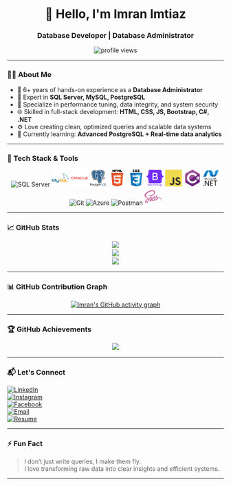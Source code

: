 <h1 align="center">👋 Hello, I'm Imran Imtiaz</h1>
<h3 align="center">Database Developer | Database Administrator </h3>

<p align="center">
  <img src="https://komarev.com/ghpvc/?username=imran-imtiaz48&label=Profile%20views&color=0e75b6&style=flat" alt="profile views" />
</p>

---

### 🧑‍💻 About Me

- 🎯 6+ years of hands-on experience as a **Database Administrator**
- 🧠 Expert in **SQL Server, MySQL, PostgreSQL**
- 🚀 Specialize in performance tuning, data integrity, and system security
- 🌐 Skilled in full-stack development: **HTML, CSS, JS, Bootstrap, C#, .NET**
- ⚙️ Love creating clean, optimized queries and scalable data systems
- 📘 Currently learning: **Advanced PostgreSQL + Real-time data analytics**

---

### 🔧 Tech Stack & Tools

<p align="center">
  <img src="https://cdn.jsdelivr.net/gh/devicons/devicon/icons/microsoftsqlserver/microsoftsqlserver-plain.svg" width="40" alt="SQL Server"/>
  <img src="https://raw.githubusercontent.com/devicons/devicon/master/icons/mysql/mysql-original-wordmark.svg" width="40" alt="MySQL"/>
  <img src="https://raw.githubusercontent.com/devicons/devicon/master/icons/oracle/oracle-original.svg" width="40" alt="Oracle"/>
  <img src="https://raw.githubusercontent.com/devicons/devicon/master/icons/postgresql/postgresql-original-wordmark.svg" width="40" alt="PostgreSQL"/>
  <img src="https://raw.githubusercontent.com/devicons/devicon/master/icons/html5/html5-original-wordmark.svg" width="40" alt="HTML5"/>
  <img src="https://raw.githubusercontent.com/devicons/devicon/master/icons/css3/css3-original-wordmark.svg" width="40" alt="CSS3"/>
  <img src="https://raw.githubusercontent.com/devicons/devicon/master/icons/bootstrap/bootstrap-plain-wordmark.svg" width="40" alt="Bootstrap"/>
  <img src="https://raw.githubusercontent.com/devicons/devicon/master/icons/javascript/javascript-original.svg" width="40" alt="JavaScript"/>
  <img src="https://raw.githubusercontent.com/devicons/devicon/master/icons/csharp/csharp-original.svg" width="40" alt="C#"/>
  <img src="https://raw.githubusercontent.com/devicons/devicon/master/icons/dot-net/dot-net-original-wordmark.svg" width="40" alt=".NET"/>
  <img src="https://www.vectorlogo.zone/logos/git-scm/git-scm-icon.svg" width="40" alt="Git"/>
  <img src="https://cdn.worldvectorlogo.com/logos/microsoft-azure-2.svg" width="40" alt="Azure"/>
  <img src="https://www.vectorlogo.zone/logos/getpostman/getpostman-icon.svg" width="40" alt="Postman"/>
  <img src="https://raw.githubusercontent.com/devicons/devicon/master/icons/sass/sass-original.svg" width="40" alt="Sass"/>
</p>

---


### 📈 GitHub Stats

<p align="center">
  <img src="https://github-readme-stats.vercel.app/api?username=imran-imtiaz48&show_icons=true&theme=tokyonight&hide_border=true" />
  <br />
  <img src="https://github-readme-streak-stats.herokuapp.com/?user=imran-imtiaz48&theme=tokyonight&hide_border=true" />
  <br />
  <img src="https://github-readme-stats.vercel.app/api/top-langs/?username=imran-imtiaz48&layout=compact&theme=tokyonight&hide_border=true" />
</p>

---

### 📊 GitHub Contribution Graph

<p align="center">
  <a href="https://github.com/imran-imtiaz48">
    <img src="https://github-readme-activity-graph.vercel.app/graph?username=imran-imtiaz48&theme=tokyo-night&area=true&hide_border=true" alt="Imran's GitHub activity graph" />
  </a>
</p>

---

### 🏆 GitHub Achievements

<p align="center">
  <img src="https://github-profile-trophy.vercel.app/?username=imran-imtiaz48&theme=onedark&row=1&column=6" />
</p>

---

### 📬 Let's Connect

[![LinkedIn](https://img.shields.io/badge/-LinkedIn-blue?style=flat-square&logo=linkedin&logoColor=white)](https://linkedin.com/in/imranimtiaz1)  
[![Instagram](https://img.shields.io/badge/-Instagram-C13584?style=flat-square&logo=instagram&logoColor=white)](https://instagram.com/_imran.webster)  
[![Facebook](https://img.shields.io/badge/-Facebook-1877F2?style=flat-square&logo=facebook&logoColor=white)](https://fb.com/emraan%20imtiaz)  
[![Email](https://img.shields.io/badge/Gmail-D14836?style=flat-square&logo=gmail&logoColor=white)](mailto:Emraan.imtiaz48@gmail.com)  
[![Resume](https://img.shields.io/badge/Resume-View-blue?style=flat-square&logo=googledrive)](https://drive.google.com/file/d/1jzvQp5XrNm0bmF2tZk8FFJ9Vjlih9vEf/view?usp=sharing)

---

### ⚡ Fun Fact

> I don’t just write queries, I make them fly.  
> I love transforming raw data into clear insights and efficient systems.

---

